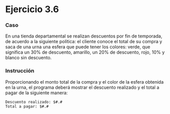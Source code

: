 # Ejercicio 3.6

### Caso

En una tienda departamental se realizan descuentos por fin de temporada, de acuerdo a la siguiente política: el cliente conoce el total de su compra y saca de una urna una esfera que puede tener los colores: verde, que significa un 30% de descuento, amarillo, un 20% de descuento, rojo, 10% y blanco sin descuento.

### Instrucción

Proporcionando el monto total de la compra y el color de la esfera obtenida en la urna, el programa deberá mostrar el descuento realizado y el total a pagar de la siguiente manera:

```
Descuento realizado: $#.#
Total a pagar: $#.#
```
